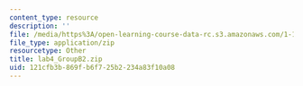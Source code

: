 ```yaml
---
content_type: resource
description: ''
file: /media/https%3A/open-learning-course-data-rc.s3.amazonaws.com/1-103-civil-engineering-materials-laboratory-spring-2004/121cfb3b869fb6f725b2234a83f10a08_lab4_GroupB2.zip
file_type: application/zip
resourcetype: Other
title: lab4_GroupB2.zip
uid: 121cfb3b-869f-b6f7-25b2-234a83f10a08
---
```

